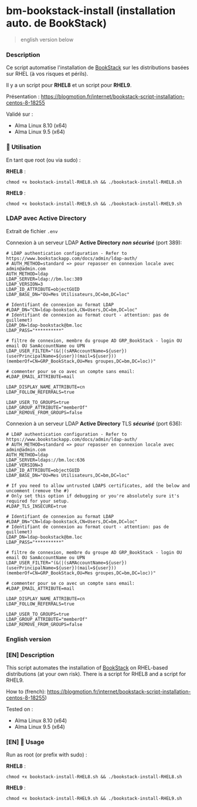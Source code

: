 bm-bookstack-install (installation auto. de BookStack)
===

> english version below

### Description
Ce script automatise l'installation de [BookStack](https://www.bookstackapp.com) sur les distributions basées sur RHEL (à vos risques et périls).

Il y a un script pour **RHEL8** et un script pour **RHEL9**.

Présentation : https://blogmotion.fr/internet/bookstack-script-installation-centos-8-18255

Validé sur :

- Alma Linux 8.10 (x64)
- Alma Linux 9.5 (x64)


### 🚀 Utilisation
En tant que root (ou via sudo) :


**RHEL8** :

```chmod +x bookstack-install-RHEL8.sh && ./bookstack-install-RHEL8.sh```

**RHEL9** :

```chmod +x bookstack-install-RHEL9.sh && ./bookstack-install-RHEL9.sh```


### LDAP avec Active Directory
Extrait de fichier `.env`

Connexion à un serveur LDAP **Active Directory** **_non sécurisé_** (port 389):
```
# LDAP authentication configuration - Refer to https://www.bookstackapp.com/docs/admin/ldap-auth/
# AUTH_METHOD=standard => pour repasser en connexion locale avec admin@admin.com
AUTH_METHOD=ldap
LDAP_SERVER=ldap://bm.loc:389
LDAP_VERSION=3
LDAP_ID_ATTRIBUTE=objectGUID
LDAP_BASE_DN="OU=Mes Utilisateurs,DC=bm,DC=loc"

# Identifiant de connexion au format LDAP 
#LDAP_DN="CN=ldap-bookstack,CN=Users,DC=bm,DC=loc"
# Identifiant de connexion au format court - attention: pas de guillemet)
LDAP_DN=ldap-bookstack@bm.loc
LDAP_PASS="**********"

# filtre de connexion, membre du groupe AD GRP_BookStack - login OU email OU SamAccountName ou UPN
LDAP_USER_FILTER="(&(|(sAMAccountName=${user})(userPrincipalName=${user})(mail=${user}))(memberOf=CN=GRP_BookStack,OU=Mes groupes,DC=bm,DC=loc))"

# commenter pour se co avec un compte sans email:
#LDAP_EMAIL_ATTRIBUTE=mail

LDAP_DISPLAY_NAME_ATTRIBUTE=cn
LDAP_FOLLOW_REFERRALS=true

LDAP_USER_TO_GROUPS=true
LDAP_GROUP_ATTRIBUTE="memberOf"
LDAP_REMOVE_FROM_GROUPS=false

```

Connexion à un serveur LDAP **Active Directory** TLS **_sécurisé_** (port 636):
```
# LDAP authentication configuration - Refer to https://www.bookstackapp.com/docs/admin/ldap-auth/
# AUTH_METHOD=standard => pour repasser en connexion locale avec admin@admin.com
AUTH_METHOD=ldap
LDAP_SERVER=ldaps://bm.loc:636
LDAP_VERSION=3
LDAP_ID_ATTRIBUTE=objectGUID
LDAP_BASE_DN="OU=Mes Utilisateurs,DC=bm,DC=loc"

# If you need to allow untrusted LDAPS certificates, add the below and uncomment (remove the #)
# Only set this option if debugging or you're absolutely sure it's required for your setup.
#LDAP_TLS_INSECURE=true

# Identifiant de connexion au format LDAP 
#LDAP_DN="CN=ldap-bookstack,CN=Users,DC=bm,DC=loc"
# Identifiant de connexion au format court - attention: pas de guillemet)
LDAP_DN=ldap-bookstack@bm.loc
LDAP_PASS="**********"

# filtre de connexion, membre du groupe AD GRP_BookStack - login OU email OU SamAccountName ou UPN
LDAP_USER_FILTER="(&(|(sAMAccountName=${user})(userPrincipalName=${user})(mail=${user}))(memberOf=CN=GRP_BookStack,OU=Mes groupes,DC=bm,DC=loc))"

# commenter pour se co avec un compte sans email:
#LDAP_EMAIL_ATTRIBUTE=mail

LDAP_DISPLAY_NAME_ATTRIBUTE=cn
LDAP_FOLLOW_REFERRALS=true

LDAP_USER_TO_GROUPS=true
LDAP_GROUP_ATTRIBUTE="memberOf"
LDAP_REMOVE_FROM_GROUPS=false

```



### English version

### [EN] Description
This script automates the installation of [BookStack](https://www.bookstackapp.com) on RHEL-based distributions (at your own risk).
There is a script for RHEL8 and a script for RHEL9.

How to (french): https://blogmotion.fr/internet/bookstack-script-installation-centos-8-18255)

Tested on :

- Alma Linux 8.10 (x64)
- Alma Linux 9.5 (x64)

### [EN] 🚀 Usage
Run as root (or prefix with sudo) :


**RHEL8** :

```chmod +x bookstack-install-RHEL8.sh && ./bookstack-install-RHEL8.sh```

**RHEL9** :

```chmod +x bookstack-install-RHEL9.sh && ./bookstack-install-RHEL9.sh```
